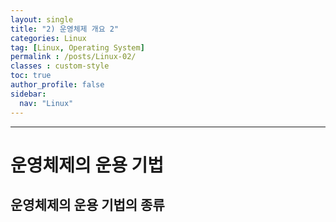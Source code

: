 ```yaml
---
layout: single
title: "2) 운영체제 개요 2"
categories: Linux
tag: [Linux, Operating System]
permalink : /posts/Linux-02/
classes : custom-style
toc: true
author_profile: false
sidebar:
  nav: "Linux"
---
```


<hr>

# 운영체제의 운용 기법

<div>  </div>

## 운영체제의 운용 기법의 종류